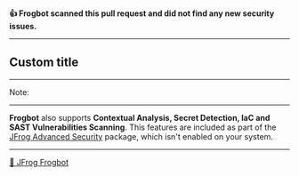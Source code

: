 

[comment]: <> (FrogbotReviewComment)

**👍 Frogbot scanned this pull request and did not find any new security issues.**

---
## **Custom title**

---
Note: 

---
**Frogbot** also supports **Contextual Analysis, Secret Detection, IaC and SAST Vulnerabilities Scanning**. This features are included as part of the [JFrog Advanced Security](https://jfrog.com/advanced-security) package, which isn't enabled on your system.

---
[🐸 JFrog Frogbot](https://jfrog.com/help/r/jfrog-security-user-guide/developers/frogbot)